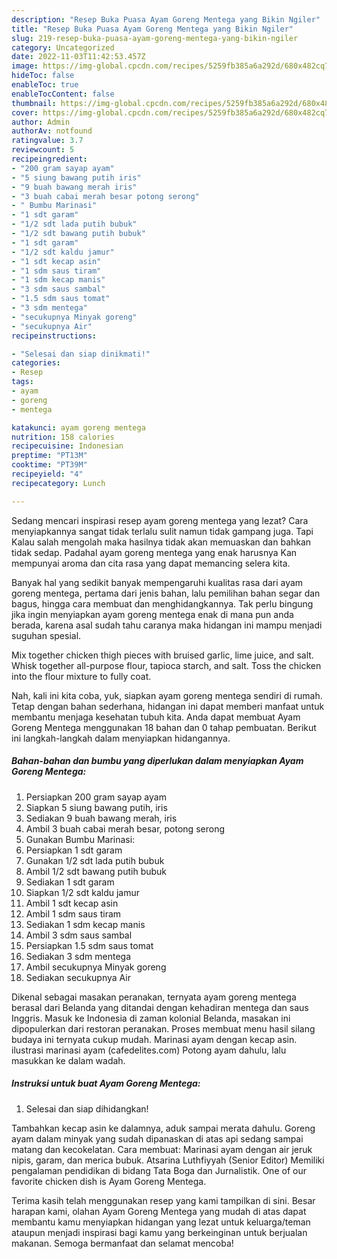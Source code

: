 ```yaml
---
description: "Resep Buka Puasa Ayam Goreng Mentega yang Bikin Ngiler"
title: "Resep Buka Puasa Ayam Goreng Mentega yang Bikin Ngiler"
slug: 219-resep-buka-puasa-ayam-goreng-mentega-yang-bikin-ngiler
category: Uncategorized
date: 2022-11-03T11:42:53.457Z
image: https://img-global.cpcdn.com/recipes/5259fb385a6a292d/680x482cq70/ayam-goreng-mentega-foto-resep-utama.jpg
hideToc: false
enableToc: true
enableTocContent: false
thumbnail: https://img-global.cpcdn.com/recipes/5259fb385a6a292d/680x482cq70/ayam-goreng-mentega-foto-resep-utama.jpg
cover: https://img-global.cpcdn.com/recipes/5259fb385a6a292d/680x482cq70/ayam-goreng-mentega-foto-resep-utama.jpg
author: Admin
authorAv: notfound
ratingvalue: 3.7
reviewcount: 5
recipeingredient:
- "200 gram sayap ayam"
- "5 siung bawang putih iris"
- "9 buah bawang merah iris"
- "3 buah cabai merah besar potong serong"
- " Bumbu Marinasi"
- "1 sdt garam"
- "1/2 sdt lada putih bubuk"
- "1/2 sdt bawang putih bubuk"
- "1 sdt garam"
- "1/2 sdt kaldu jamur"
- "1 sdt kecap asin"
- "1 sdm saus tiram"
- "1 sdm kecap manis"
- "3 sdm saus sambal"
- "1.5 sdm saus tomat"
- "3 sdm mentega"
- "secukupnya Minyak goreng"
- "secukupnya Air"
recipeinstructions:

- "Selesai dan siap dinikmati!"
categories:
- Resep
tags:
- ayam
- goreng
- mentega

katakunci: ayam goreng mentega 
nutrition: 158 calories
recipecuisine: Indonesian
preptime: "PT13M"
cooktime: "PT39M"
recipeyield: "4"
recipecategory: Lunch

---
```



Sedang mencari inspirasi resep ayam goreng mentega yang lezat? Cara menyiapkannya sangat tidak terlalu sulit namun tidak gampang juga. Tapi Kalau salah mengolah maka hasilnya tidak akan memuaskan dan bahkan tidak sedap. Padahal ayam goreng mentega yang enak harusnya Kan mempunyai aroma dan cita rasa yang dapat memancing selera kita.


Banyak hal yang sedikit banyak mempengaruhi kualitas rasa dari ayam goreng mentega, pertama dari jenis bahan, lalu pemilihan bahan segar dan bagus, hingga cara membuat dan menghidangkannya. Tak perlu bingung jika ingin menyiapkan ayam goreng mentega enak di mana pun anda berada, karena asal sudah tahu caranya maka hidangan ini mampu menjadi suguhan spesial.

Mix together chicken thigh pieces with bruised garlic, lime juice, and salt. Whisk together all-purpose flour, tapioca starch, and salt. Toss the chicken into the flour mixture to fully coat.


Nah, kali ini kita coba, yuk, siapkan ayam goreng mentega sendiri di rumah. Tetap dengan bahan sederhana, hidangan ini dapat memberi manfaat untuk membantu menjaga kesehatan tubuh kita. Anda dapat membuat Ayam Goreng Mentega menggunakan 18 bahan dan 0 tahap pembuatan. Berikut ini langkah-langkah dalam menyiapkan hidangannya.

<!--inarticleads1-->

##### Bahan-bahan dan bumbu yang diperlukan dalam menyiapkan Ayam Goreng Mentega:

1. Persiapkan 200 gram sayap ayam
1. Siapkan 5 siung bawang putih, iris
1. Sediakan 9 buah bawang merah, iris
1. Ambil 3 buah cabai merah besar, potong serong
1. Gunakan  Bumbu Marinasi:
1. Persiapkan 1 sdt garam
1. Gunakan 1/2 sdt lada putih bubuk
1. Ambil 1/2 sdt bawang putih bubuk
1. Sediakan 1 sdt garam
1. Siapkan 1/2 sdt kaldu jamur
1. Ambil 1 sdt kecap asin
1. Ambil 1 sdm saus tiram
1. Sediakan 1 sdm kecap manis
1. Ambil 3 sdm saus sambal
1. Persiapkan 1.5 sdm saus tomat
1. Sediakan 3 sdm mentega
1. Ambil secukupnya Minyak goreng
1. Sediakan secukupnya Air


Dikenal sebagai masakan peranakan, ternyata ayam goreng mentega berasal dari Belanda yang ditandai dengan kehadiran mentega dan saus Inggris. Masuk ke Indonesia di zaman kolonial Belanda, masakan ini dipopulerkan dari restoran peranakan. Proses membuat menu hasil silang budaya ini ternyata cukup mudah. Marinasi ayam dengan kecap asin. ilustrasi marinasi ayam (cafedelites.com) Potong ayam dahulu, lalu masukkan ke dalam wadah. 

<!--inarticleads2-->

##### Instruksi untuk buat Ayam Goreng Mentega:


1. Selesai dan siap dihidangkan!

Tambahkan kecap asin ke dalamnya, aduk sampai merata dahulu. Goreng ayam dalam minyak yang sudah dipanaskan di atas api sedang sampai matang dan kecokelatan. Cara membuat: Marinasi ayam dengan air jeruk nipis, garam, dan merica bubuk. Atsarina Luthfiyyah (Senior Editor) Memiliki pengalaman pendidikan di bidang Tata Boga dan Jurnalistik. One of our favorite chicken dish is Ayam Goreng Mentega. 

Terima kasih telah menggunakan resep yang kami tampilkan di sini. Besar harapan kami, olahan Ayam Goreng Mentega yang mudah di atas dapat membantu kamu menyiapkan hidangan yang lezat untuk keluarga/teman ataupun menjadi inspirasi bagi kamu yang berkeinginan untuk berjualan makanan. Semoga bermanfaat dan selamat mencoba!
